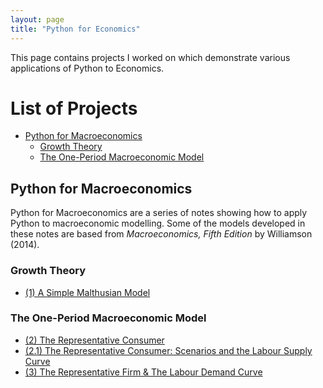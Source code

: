 ```yaml
---
layout: page
title: "Python for Economics"
---
```

This page contains projects I worked on which demonstrate various applications of Python to Economics. 

# List of Projects
- [Python for Macroeconomics](#Python-for-Macro)
  - [Growth Theory](#Growth)
  - [The One-Period Macroeconomic Model](#OP-Macro)

## Python for Macroeconomics<a name="Python-for-Macro"></a>
Python for Macroeconomics are a series of notes showing how to apply Python to macroeconomic modelling. Some of the models developed in these notes are based from *Macroeconomics, Fifth Edition* by Williamson (2014).
### Growth Theory<a name="Growth"></a>
- <a href="https://nbviewer.jupyter.org/github/lj-valencia/Python-for-Economics/blob/master/Malthusian%20Model.ipynb" target="_blank">(1) A Simple Malthusian Model</a>

### The One-Period Macroeconomic Model<a name="OP-Macro"></a>
- <a href="https://nbviewer.jupyter.org/github/lj-valencia/Python-for-Economics/blob/master/One-Period%20Macroeconomic%20Model%20-%20The%20Representative%20Consumer.ipynb" target="_blank">(2) The Representative Consumer</a>
- <a href="https://nbviewer.jupyter.org/github/lj-valencia/Python-for-Economics/blob/master/One-Period%20Macroeconomic%20Model%20-%20Scenarios%20%26%20The%20Labour%20Supply%20Curve.ipynb" target="_blank">(2.1) The Representative Consumer: Scenarios and the Labour Supply Curve</a>
- <a href="https://nbviewer.jupyter.org/github/lj-valencia/Python-for-Economics/blob/master/One-Period%20Macroeconomic%20Model%20-%20The%20Representative%20Firm.ipynb" target="_blank">(3) The Representative Firm & The Labour Demand Curve</a>
